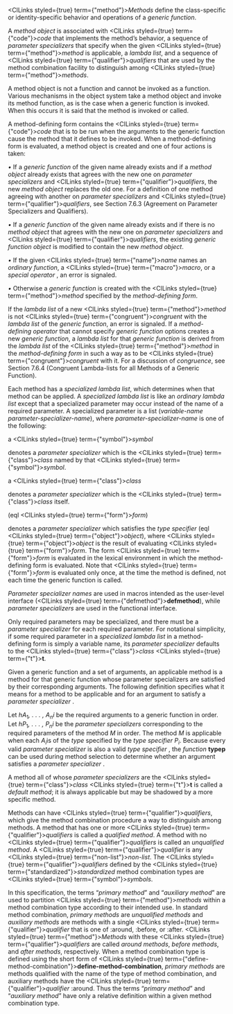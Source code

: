  



<ClLinks styled={true} term={"method"}><i>Methods</i></ClLinks> define the class-specific or identity-specific behavior and operations of a *generic function*. 



A *method object* is associated with <ClLinks styled={true} term={"code"}><i>code</i></ClLinks> that implements the method’s behavior, a sequence of *parameter specializers* that specify when the given <ClLinks styled={true} term={"method"}><i>method</i></ClLinks> is applicable, a *lambda list*, and a sequence of <ClLinks styled={true} term={"qualifier"}><i>qualifiers</i></ClLinks> that are used by the method combination facility to distinguish among <ClLinks styled={true} term={"method"}><i>methods</i></ClLinks>. 



A method object is not a function and cannot be invoked as a function. Various mechanisms in the object system take a method object and invoke its method function, as is the case when a generic function is invoked. When this occurs it is said that the method is invoked or called. 



A method-defining form contains the <ClLinks styled={true} term={"code"}><i>code</i></ClLinks> that is to be run when the arguments to the generic function cause the method that it defines to be invoked. When a method-defining form is evaluated, a method object is created and one of four actions is taken: 



*•* If a *generic function* of the given name already exists and if a *method object* already exists that agrees with the new one on *parameter specializers* and <ClLinks styled={true} term={"qualifier"}><i>qualifiers</i></ClLinks>, the new *method object* replaces the old one. For a definition of one method agreeing with another on *parameter specializers* and <ClLinks styled={true} term={"qualifier"}><i>qualifiers</i></ClLinks>, see Section 7.6.3 (Agreement on Parameter Specializers and Qualifiers). 



*•* If a *generic function* of the given name already exists and if there is no *method object* that agrees with the new one on *parameter specializers* and <ClLinks styled={true} term={"qualifier"}><i>qualifiers</i></ClLinks>, the existing *generic function object* is modified to contain the new *method object*. 



*•* If the given <ClLinks styled={true} term={"name"}><i>name</i></ClLinks> names an *ordinary function*, a <ClLinks styled={true} term={"macro"}><i>macro</i></ClLinks>, or a *special operator* , an error is signaled. 



*•* Otherwise a *generic function* is created with the <ClLinks styled={true} term={"method"}><i>method</i></ClLinks> specified by the *method-defining form*. 







 



 



If the *lambda list* of a new <ClLinks styled={true} term={"method"}><i>method</i></ClLinks> is not <ClLinks styled={true} term={"congruent"}><i>congruent</i></ClLinks> with the *lambda list* of the *generic function*, an error is signaled. If a *method-defining operator* that cannot specify *generic function* options creates a new *generic function*, a *lambda list* for that *generic function* is derived from the *lambda list* of the <ClLinks styled={true} term={"method"}><i>method</i></ClLinks> in the *method-defining form* in such a way as to be <ClLinks styled={true} term={"congruent"}><i>congruent</i></ClLinks> with it. For a discussion of *congruence*, see Section 7.6.4 (Congruent Lambda-lists for all Methods of a Generic Function). 



Each method has a *specialized lambda list*, which determines when that method can be applied. A *specialized lambda list* is like an *ordinary lambda list* except that a specialized parameter may occur instead of the name of a required parameter. A specialized parameter is a list (*variable-name parameter-specializer-name*), where *parameter-specializer-name* is one of the following: 



a <ClLinks styled={true} term={"symbol"}><i>symbol</i></ClLinks> 



denotes a *parameter specializer* which is the <ClLinks styled={true} term={"class"}><i>class</i></ClLinks> named by that <ClLinks styled={true} term={"symbol"}><i>symbol</i></ClLinks>. 



a <ClLinks styled={true} term={"class"}><i>class</i></ClLinks> 



denotes a *parameter specializer* which is the <ClLinks styled={true} term={"class"}><i>class</i></ClLinks> itself. 



(eql <ClLinks styled={true} term={"form"}><i>form</i></ClLinks>) 



denotes a *parameter specializer* which satisfies the *type specifier* (eql <ClLinks styled={true} term={"object"}><i>object</i></ClLinks>), where <ClLinks styled={true} term={"object"}><i>object</i></ClLinks> is the result of evaluating <ClLinks styled={true} term={"form"}><i>form</i></ClLinks>. The form <ClLinks styled={true} term={"form"}><i>form</i></ClLinks> is evaluated in the lexical environment in which the method-defining form is evaluated. Note that <ClLinks styled={true} term={"form"}><i>form</i></ClLinks> is evaluated only once, at the time the method is defined, not each time the generic function is called. 



*Parameter specializer names* are used in macros intended as the user-level interface (<ClLinks styled={true} term={"defmethod"}><b>defmethod</b></ClLinks>), while *parameter specializers* are used in the functional interface. 



Only required parameters may be specialized, and there must be a *parameter specializer* for each required parameter. For notational simplicity, if some required parameter in a *specialized lambda list* in a method-defining form is simply a variable name, its *parameter specializer* defaults to the <ClLinks styled={true} term={"class"}><i>class</i></ClLinks> <ClLinks styled={true} term={"t"}><b>t</b></ClLinks>. 



Given a generic function and a set of arguments, an applicable method is a method for that generic function whose parameter specializers are satisfied by their corresponding arguments. The following definition specifies what it means for a method to be applicable and for an argument to satisfy a *parameter specializer* . 



Let <i>hA</i><sub>1</sub><i>, . . . , A<sub>n</sub>i</i> be the required arguments to a generic function in order. Let <i>hP</i><sub>1</sub><i>, . . . , P<sub>n</sub>i</i> be the <i>parameter specializers</i> corresponding to the required parameters of the method <i>M</i> in order. The method <i>M</i> is applicable when each <i>A<sub>i</sub></i>is of the <i>type</i> specified by the <i>type specifier P<sub>i</sub></i>. Because every valid <i>parameter specializer</i> is also a valid <i>type specifier</i> , the <i>function</i> <b>typep</b> can be used during method selection to determine whether an argument satisfies a <i>parameter specializer</i> . 



A method all of whose *parameter specializers* are the <ClLinks styled={true} term={"class"}><i>class</i></ClLinks> <ClLinks styled={true} term={"t"}><b>t</b></ClLinks> is called a *default method*; it is always applicable but may be shadowed by a more specific method. 







 



 



Methods can have <ClLinks styled={true} term={"qualifier"}><i>qualifiers</i></ClLinks>, which give the method combination procedure a way to distinguish among methods. A method that has one or more <ClLinks styled={true} term={"qualifier"}><i>qualifiers</i></ClLinks> is called a *qualified method*. A method with no <ClLinks styled={true} term={"qualifier"}><i>qualifiers</i></ClLinks> is called an *unqualified method*. A <ClLinks styled={true} term={"qualifier"}><i>qualifier</i></ClLinks> is any <ClLinks styled={true} term={"non-list"}><i>non-list</i></ClLinks>. The <ClLinks styled={true} term={"qualifier"}><i>qualifiers</i></ClLinks> defined by the <ClLinks styled={true} term={"standardized"}><i>standardized</i></ClLinks> method combination types are <ClLinks styled={true} term={"symbol"}><i>symbols</i></ClLinks>. 



In this specification, the terms “*primary method*” and “*auxiliary method*” are used to partition <ClLinks styled={true} term={"method"}><i>methods</i></ClLinks> within a method combination type according to their intended use. In standard method combination, *primary methods* are *unqualified methods* and *auxiliary methods* are methods with a single <ClLinks styled={true} term={"qualifier"}><i>qualifier</i></ClLinks> that is one of :around, :before, or :after. <ClLinks styled={true} term={"method"}><i>Methods</i></ClLinks> with these <ClLinks styled={true} term={"qualifier"}><i>qualifiers</i></ClLinks> are called *around methods*, *before methods*, and *after methods*, respectively. When a method combination type is defined using the short form of <ClLinks styled={true} term={"define-method-combination"}><b>define-method-combination</b></ClLinks>, *primary methods* are methods qualified with the name of the type of method combination, and auxiliary methods have the <ClLinks styled={true} term={"qualifier"}><i>qualifier</i></ClLinks> :around. Thus the terms “*primary method*” and “*auxiliary method*” have only a relative definition within a given method combination type. 



